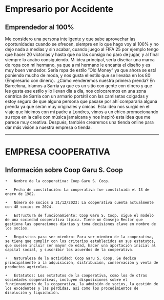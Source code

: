 # Empresario por Accidente
## Emprendedor al 100%

Me considero una persona inteligente y que sabe aprovechar las oportunidades cuando se ofrecen, siempre en lo que hago voy al 100% y no dejo nada a medias y sin acabar, cuando juego al FIFA 25 por ejemplo tengo que hacer 20 victorias y hasta que no las consigo no paro de jugar, y al final siempre lo acabo consiguiendo.
Mi idea principal, sería diseñar una marca de ropa con mi hermano, ya que a mi hermano le encanta el diseño y es muy buen vendedor. Sería ropa de estilo ”Old Money” ya que ahora se está poniendo mucho de moda, y nos gusta el estilo que se llevaba en los 80 (Empresario con dinero). 
¿Cómo venderemos nuestra primera prenda? En Barcelona, iríamos a Sarria ya que es un sitio con gente con dinero y que les gusta ese estilo y lo llevan día a día, nos colocaremos en una zona céntrica de Sarria con un armario portátil con las camisetas colgadas y estoy seguro de que alguna persona que pasase por ahí compararía alguna prenda ya que serán muy originales y únicas. 
Esta idea nos surgió en el viaje que hicimos con mi padre a Londres, vimos a un chico promocionando su ropa en la calle con música jamaicana y nos inspiró esta idea que me parece muy creativa. Después, también crearemos una tienda online para dar más visión a nuestra empresa o tienda.

---

# EMPRESA COOPERATIVA
## Información sobre Coop Garu S. Coop

	•	Nombre de la cooperativa: Coop Garu S. Coop.

	•	Fecha de constitución: La cooperativa fue constituida el 13 de enero de 1982.

	•	Número de socios a 31/12/2023: La cooperativa cuenta actualmente con 48 socios en 2024.

	•	Estructura de funcionamiento: Coop Garu S. Coop. sigue el modelo de una sociedad cooperativa típica. Tiene un Consejo Rector que gestiona las operaciones diarias y toma decisiones clave en nombre de los socios.

	•	Requisitos para ser miembro: Para ser miembro de la cooperativa, se tiene que cumplir con los criterios establecidos en sus estatutos, que suelen incluir ser mayor de edad, hacer una aportación inicial al capital social, y suscribir los acuerdos de la cooperativa.

	•	Naturaleza de la actividad: Coop Garu S. Coop. Se dedica principalmente a la adquisición, distribución, conservación y venta de productos agrícolas. 

	•	Estatutos: Los estatutos de la cooperativa, como los de otras sociedades cooperativas, incluyen disposiciones sobre el funcionamiento de la cooperativa, la admisión de socios, la gestión de los excedentes y las pérdidas, así como los procedimientos de disolución y liquidación.
